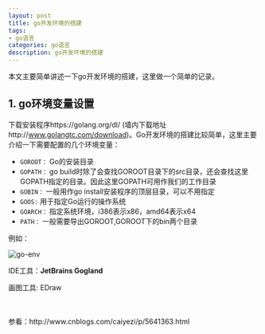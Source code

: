 ```yaml
---
layout: post
title: go开发环境的搭建
tags:
- go语言
categories: go语言
description: go开发环境的搭建
---
```


本文主要简单讲述一下go开发环境的搭建，这里做一个简单的记录。

<!-- more -->


## 1. go环境变量设置

下载安装程序https://golang.org/dl/ (墙内下载地址http://www.golangtc.com/download)。Go开发环境的搭建比较简单，这里主要介绍一下需要配置的几个环境变量：

* ```GOROOT：``` Go的安装目录
* ```GOPATH：``` go build时除了会查找GOROOT目录下的src目录，还会查找这里GOPATH指定的目录。因此这里GOPATH可用作我们的工作目录
* ```GOBIN：``` 一般用作go install安装程序的顶层目录，可以不用指定
* ```GOOS:``` 用于指定Go运行的操作系统
* ```GOARCH：``` 指定系统环境，i386表示x86，amd64表示x64
* ```PATH：``` 一般需要导出GOROOT,GOROOT下的bin两个目录

例如：

![go-env](https://ivanzz1001.github.io/records/assets/img/go/go-env.png)


IDE工具：**JetBrains Gogland**

画图工具: EDraw



<br />
<br />
参看：http://www.cnblogs.com/caiyezi/p/5641363.html


<br />
<br />
<br />

